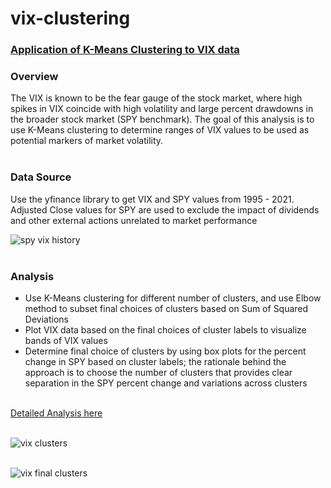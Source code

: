 # vix-clustering
### [Application of K-Means Clustering to VIX data](https://github.com/mehdinaq/vix-clustering/blob/main/vix_clustering.ipynb)

### Overview
The VIX is known to be the fear gauge of the stock market, where high spikes in VIX coincide with high volatility and large percent drawdowns in the broader stock market (SPY benchmark).
The goal of this analysis is to use K-Means clustering to determine ranges of VIX values to be used as potential markers of market volatility.<br /><br />

### Data Source
Use the yfinance library to get VIX and SPY values from 1995 - 2021. Adjusted Close values for SPY are used to exclude the impact of dividends and other external actions unrelated to market performance

![spy vix history](https://user-images.githubusercontent.com/8281173/130368308-053ca3d1-9174-48e1-8b6c-517ea5dee11f.png)<br /><br />

### Analysis
- Use K-Means clustering for different number of clusters, and use Elbow method to subset final choices of clusters based on Sum of Squared Deviations
- Plot VIX data based on the final choices of cluster labels to visualize bands of VIX values
- Determine final choice of clusters by using box plots for the percent change in SPY based on cluster labels; the rationale behind the approach is to choose the number of clusters that provides clear separation in the SPY percent change and variations across clusters<br /><br />

[Detailed Analysis here](https://github.com/mehdinaq/vix-clustering/blob/main/vix_clustering.ipynb)<br /><br />

![vix clusters](https://user-images.githubusercontent.com/8281173/131611794-d6e833fa-832b-46ab-ad21-ffac63b74a56.png)<br /><br />

![vix final clusters](https://user-images.githubusercontent.com/8281173/131611687-e97678b0-3a9b-4e44-b2d8-68c763787541.PNG)



  
